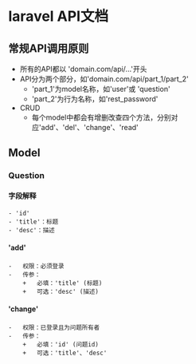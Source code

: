 # laravel API文档
## 常规API调用原则
- 所有的API都以 'domain.com/api/...'开头
- API分为两个部分，如'domain.com/api/part_1/part_2'
    + 'part_1'为model名称，如'user'或 'question'
    + 'part_2'为行为名称，如'rest_password'
- CRUD
    + 每个model中都会有增删改查四个方法，分别对应'add'、'del'、'change'、'read'

## Model
### Question
#### 字段解释
    - 'id'
    - 'title'：标题
    - 'desc'：描述

#### 'add'
    -   权限：必须登录
    -   传参：
        +   必填：'title' (标题)
        +   可选：'desc' (描述)

#### 'change'
    -   权限：已登录且为问题所有者
    -   传参：
        +   必填：'id' (问题id)
        +   可选：'title'、'desc'